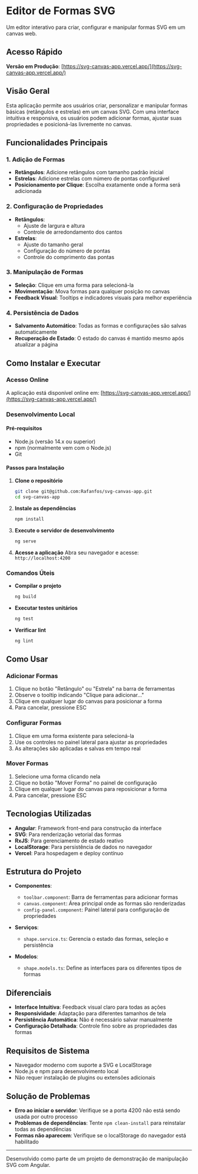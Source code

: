 # Editor de Formas SVG

Um editor interativo para criar, configurar e manipular formas SVG em um canvas web.

## Acesso Rápido

**Versão em Produção**: [https://svg-canvas-app.vercel.app/](https://svg-canvas-app.vercel.app/)

## Visão Geral

Esta aplicação permite aos usuários criar, personalizar e manipular formas básicas (retângulos e estrelas) em um canvas SVG. Com uma interface intuitiva e responsiva, os usuários podem adicionar formas, ajustar suas propriedades e posicioná-las livremente no canvas.

## Funcionalidades Principais

### 1. Adição de Formas
- **Retângulos**: Adicione retângulos com tamanho padrão inicial
- **Estrelas**: Adicione estrelas com número de pontas configurável
- **Posicionamento por Clique**: Escolha exatamente onde a forma será adicionada

### 2. Configuração de Propriedades
- **Retângulos**:
  - Ajuste de largura e altura
  - Controle de arredondamento dos cantos
- **Estrelas**:
  - Ajuste do tamanho geral
  - Configuração do número de pontas
  - Controle do comprimento das pontas

### 3. Manipulação de Formas
- **Seleção**: Clique em uma forma para selecioná-la
- **Movimentação**: Mova formas para qualquer posição no canvas
- **Feedback Visual**: Tooltips e indicadores visuais para melhor experiência

### 4. Persistência de Dados
- **Salvamento Automático**: Todas as formas e configurações são salvas automaticamente
- **Recuperação de Estado**: O estado do canvas é mantido mesmo após atualizar a página

## Como Instalar e Executar

### Acesso Online
A aplicação está disponível online em: [https://svg-canvas-app.vercel.app/](https://svg-canvas-app.vercel.app/)

### Desenvolvimento Local

#### Pré-requisitos
- Node.js (versão 14.x ou superior)
- npm (normalmente vem com o Node.js)
- Git

#### Passos para Instalação

1. **Clone o repositório**
   ```bash
   git clone git@github.com:Rafanfos/svg-canvas-app.git
   cd svg-canvas-app
   ```

2. **Instale as dependências**
   ```bash
   npm install
   ```

3. **Execute o servidor de desenvolvimento**
   ```bash
   ng serve
   ```

4. **Acesse a aplicação**
   Abra seu navegador e acesse: `http://localhost:4200`

### Comandos Úteis

- **Compilar o projeto**
  ```bash
  ng build
  ```

- **Executar testes unitários**
  ```bash
  ng test
  ```

- **Verificar lint**
  ```bash
  ng lint
  ```

## Como Usar

### Adicionar Formas
1. Clique no botão "Retângulo" ou "Estrela" na barra de ferramentas
2. Observe o tooltip indicando "Clique para adicionar..."
3. Clique em qualquer lugar do canvas para posicionar a forma
4. Para cancelar, pressione ESC

### Configurar Formas
1. Clique em uma forma existente para selecioná-la
2. Use os controles no painel lateral para ajustar as propriedades
3. As alterações são aplicadas e salvas em tempo real

### Mover Formas
1. Selecione uma forma clicando nela
2. Clique no botão "Mover Forma" no painel de configuração
3. Clique em qualquer lugar do canvas para reposicionar a forma
4. Para cancelar, pressione ESC

## Tecnologias Utilizadas

- **Angular**: Framework front-end para construção da interface
- **SVG**: Para renderização vetorial das formas
- **RxJS**: Para gerenciamento de estado reativo
- **LocalStorage**: Para persistência de dados no navegador
- **Vercel**: Para hospedagem e deploy contínuo

## Estrutura do Projeto

- **Componentes**:
  - `toolbar.component`: Barra de ferramentas para adicionar formas
  - `canvas.component`: Área principal onde as formas são renderizadas
  - `config-panel.component`: Painel lateral para configuração de propriedades

- **Serviços**:
  - `shape.service.ts`: Gerencia o estado das formas, seleção e persistência

- **Modelos**:
  - `shape.models.ts`: Define as interfaces para os diferentes tipos de formas

## Diferenciais

- **Interface Intuitiva**: Feedback visual claro para todas as ações
- **Responsividade**: Adaptação para diferentes tamanhos de tela
- **Persistência Automática**: Não é necessário salvar manualmente
- **Configuração Detalhada**: Controle fino sobre as propriedades das formas

## Requisitos de Sistema

- Navegador moderno com suporte a SVG e LocalStorage
- Node.js e npm para desenvolvimento local
- Não requer instalação de plugins ou extensões adicionais

## Solução de Problemas

- **Erro ao iniciar o servidor**: Verifique se a porta 4200 não está sendo usada por outro processo
- **Problemas de dependências**: Tente `npm clean-install` para reinstalar todas as dependências
- **Formas não aparecem**: Verifique se o localStorage do navegador está habilitado

---

Desenvolvido como parte de um projeto de demonstração de manipulação SVG com Angular.
